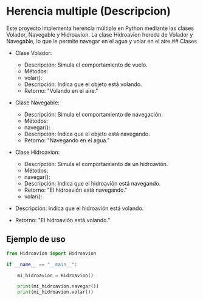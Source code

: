 # Herencia multiple (Descripcion)

Este proyecto implementa herencia múltiple en Python mediante las clases Volador, Navegable y Hidroavion. La clase Hidroavion hereda de Volador y Navegable, lo que le permite navegar en el agua y volar en el aire.## Clases

* Clase Volador:

   * Descripción: Simula el comportamiento de vuelo.
   * Métodos:
   * volar():
   * Descripción: Indica que el objeto está volando.
   * Retorno: "Volando en el aire."

* Clase Navegable:

   * Descripción: Simula el comportamiento de navegación.
   * Métodos:
   * navegar():
   * Descripción: Indica que el objeto está navegando.
   * Retorno: "Navegando en el agua."

* Clase Hidroavion:

   * Descripción: Simula el comportamiento de un hidroavión.
   * Métodos:
   * navegar():
   * Descripción: Indica que el hidroavión está navegando.
   * Retorno: "El hidroavión está navegando."
   * volar():

 * Descripción: Indica que el hidroavión está volando.
 * Retorno: "El hidroavión está volando."



## Ejemplo de uso

```python
from Hidroavion import Hidroavion

if __name__ == "__main__":

    mi_hidroavion = Hidroavion()

    print(mi_hidroavion.navegar())  
    print(mi_hidroavion.volar())       
```